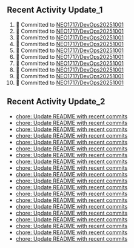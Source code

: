 
## Recent Activity Update_1
<!--START_SECTION:activity-->
1. 🚀 Committed to [NEO1717/DevOps20251001](https://github.com/NEO1717/DevOps20251001/commit/0ac1f0775ccead4b56ffc997051807629fc83088)
2. 🚀 Committed to [NEO1717/DevOps20251001](https://github.com/NEO1717/DevOps20251001/commit/633b3a770d61edc200e0ace098921dd0f3a6aabc)
3. 🚀 Committed to [NEO1717/DevOps20251001](https://github.com/NEO1717/DevOps20251001/commit/6a97543097d0046e33921731857ec346f892e585)
4. 🚀 Committed to [NEO1717/DevOps20251001](https://github.com/NEO1717/DevOps20251001/commit/e481c12f79a6d4c21ee01b93e9d16cff2ba0ebb6)
5. 🚀 Committed to [NEO1717/DevOps20251001](https://github.com/NEO1717/DevOps20251001/commit/4aa69040b353b0ef79ab8e750fe55bd63d195b9f)
6. 🚀 Committed to [NEO1717/DevOps20251001](https://github.com/NEO1717/DevOps20251001/commit/b693e749606de86e4f6174a7f3666c996707cb7e)
7. 🚀 Committed to [NEO1717/DevOps20251001](https://github.com/NEO1717/DevOps20251001/commit/f6f07a4db967642b76177490f009c4a5919d2ee8)
8. 🚀 Committed to [NEO1717/DevOps20251001](https://github.com/NEO1717/DevOps20251001/commit/c5dc56359acbfb163f1435d0261ec27ca9ab76c8)
9. 🚀 Committed to [NEO1717/DevOps20251001](https://github.com/NEO1717/DevOps20251001/commit/2e3c9db9b9b3e5a774fa670191cb57821bfb726a)
10. 🚀 Committed to [NEO1717/DevOps20251001](https://github.com/NEO1717/DevOps20251001/commit/20b83714bcc5058d05d12837cf7f50226f5af2d0)
<!--END_SECTION:activity-->



## Recent Activity Update_2
<!-- LATEST_COMMITS:START -->
- [chore: Update README with recent commits](https://github.com/NEO1717/DevOps20251001/commit/e704c882fb73adc192e8569c59c391060964c62e)
- [chore: Update README with recent commits](https://github.com/NEO1717/DevOps20251001/commit/2b1de143126f4180cc47dbc44c6b93d39f21bd48)
- [chore: Update README with recent commits](https://github.com/NEO1717/DevOps20251001/commit/a73f1eb8ad8954bf401c3a69d2bb9c718a4ffb38)
- [chore: Update README with recent commits](https://github.com/NEO1717/DevOps20251001/commit/a5b865702bc4a3f3d4ff9f8463408b4b4a8c0fdd)
- [chore: Update README with recent commits](https://github.com/NEO1717/DevOps20251001/commit/c3f8265931d096561c82fd89b425ae2e2cadf3ef)
- [chore: Update README with recent commits](https://github.com/NEO1717/DevOps20251001/commit/e1ba6a5000c31098a5c56fd7ccfdd59bf87d869e)
- [chore: Update README with recent commits](https://github.com/NEO1717/DevOps20251001/commit/ab74637c6f8ba76b852dacd6edb7c7239341f271)
- [chore: Update README with recent commits](https://github.com/NEO1717/DevOps20251001/commit/1505b3f22e19dcd022e792fb4402e7a2c8a83bd2)
- [chore: Update README with recent commits](https://github.com/NEO1717/DevOps20251001/commit/28599db514fd307d6f93509f9aad835a4d775d0e)
- [chore: Update README with recent commits](https://github.com/NEO1717/DevOps20251001/commit/19e0b454a22288f8ec71ff33fe7a58cb37eb057f)
- [chore: Update README with recent commits](https://github.com/NEO1717/DevOps20251001/commit/faa59b18efa93261f6ac9539fa86a13e6fa6ced5)
- [chore: Update README with recent commits](https://github.com/NEO1717/DevOps20251001/commit/591504df08424e658bbd2a0571baa474fed08aa6)
- [chore: Update README with recent commits](https://github.com/NEO1717/DevOps20251001/commit/ba14ed708e26fd916704611d09a498ef3d008eca)
- [chore: Update README with recent commits](https://github.com/NEO1717/DevOps20251001/commit/2225fef9bdecb55c8930bbf84d181566a55ae6a6)
- [chore: Update README with recent commits](https://github.com/NEO1717/DevOps20251001/commit/8bb3b237f06c7a9c88b3be5613eb2d8c5171e77e)
- [chore: Update README with recent commits](https://github.com/NEO1717/DevOps20251001/commit/6c1cb6917332a4913c6098956560798bf4e223b0)
- [chore: Update README with recent commits](https://github.com/NEO1717/DevOps20251001/commit/f5f9bb7114ad03c44fb295129a152f84bd3cd578)
- [chore: Update README with recent commits](https://github.com/NEO1717/DevOps20251001/commit/a7affedaf47ff6ca914a079000fd60fea354f5a5)
- [chore: Update README with recent commits](https://github.com/NEO1717/DevOps20251001/commit/33c2201e269bbd209d2146dbf21d66c8ba5bf5c5)
- [chore: Update README with recent commits](https://github.com/NEO1717/DevOps20251001/commit/0c96008c0022d92a8bad684693d20dd4c159f190)
<!-- LATEST_COMMITS:END -->


